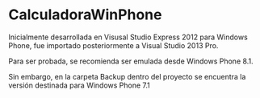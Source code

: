 # CalculadoraWinPhone

Inicialmente desarrollada en Visusal Studio Express 2012 para Windows Phone, fue importado posteriormente a Visual Studio 2013 Pro.

Para ser probada, se recomienda ser emulada desde Windows Phone 8.1.

Sin embargo, en la carpeta Backup dentro del proyecto se encuentra la versión destinada para Windows Phone 7.1
